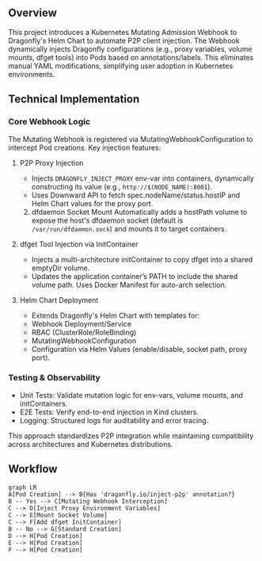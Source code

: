 ## Overview

This project introduces a Kubernetes Mutating Admission Webhook to Dragonfly's Helm Chart to automate P2P client injection. The Webhook dynamically injects Dragonfly configurations (e.g., proxy variables, volume mounts, dfget tools) into Pods based on annotations/labels. This eliminates manual YAML modifications, simplifying user adoption in Kubernetes environments.

## Technical Implementation

### Core Webhook Logic

The Mutating Webhook is registered via MutatingWebhookConfiguration to intercept Pod creations. Key injection features:

1. P2P Proxy Injection

   - Injects `DRAGONFLY_INJECT_PROXY` env-var into containers, dynamically constructing its value (e.g., `http://$(NODE_NAME):8001`).
   - Uses Downward API to fetch spec.nodeName/status.hostIP and Helm Chart values for the proxy port.

   2. dfdaemon Socket Mount
      Automatically adds a hostPath volume to expose the host's dfdaemon socket (default is `/var/run/dfdaemon.sock`) and mounts it to target containers.

2. dfget Tool Injection via InitContainer

   - Injects a multi-architecture initContainer to copy dfget into a shared emptyDir volume.
   - Updates the application container’s PATH to include the shared volume path. Uses Docker Manifest for auto-arch selection.

3. Helm Chart Deployment
   - Extends Dragonfly's Helm Chart with templates for:
   - Webhook Deployment/Service
   - RBAC (ClusterRole/RoleBinding)
   - MutatingWebhookConfiguration
   - Configuration via Helm Values (enable/disable, socket path, proxy port).

### Testing & Observability

- Unit Tests: Validate mutation logic for env-vars, volume mounts, and initContainers.
- E2E Tests: Verify end-to-end injection in Kind clusters.
- Logging: Structured logs for auditability and error tracing.

This approach standardizes P2P integration while maintaining compatibility across architectures and Kubernetes distributions.

## Workflow

```mermaid
graph LR
A[Pod Creation] --> B{Has 'dragonfly.io/inject-p2p' annotation?}
B -- Yes --> C[Mutating Webhook Interception]
C --> D[Inject Proxy Environment Variables]
C --> E[Mount Socket Volume]
C --> F[Add dfget InitContainer]
B -- No --> G[Standard Creation]
D --> H[Pod Creation]
E --> H[Pod Creation]
F --> H[Pod Creation]
```
